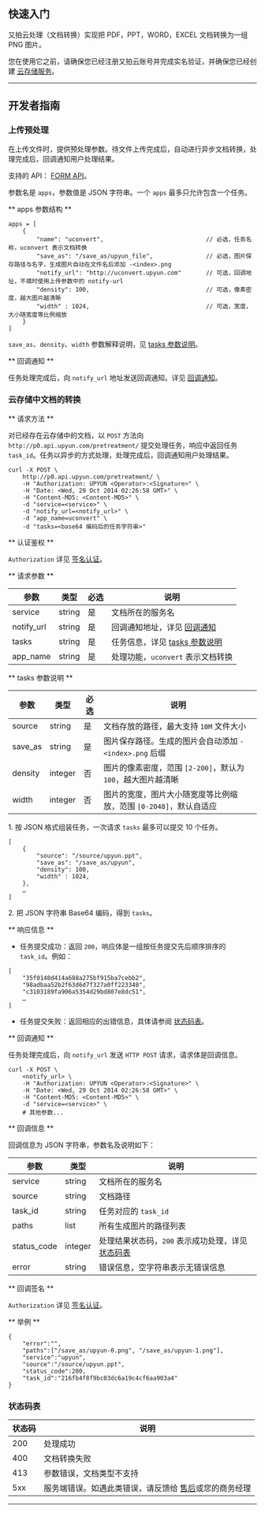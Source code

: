 ## 快速入门

又拍云处理（文档转换）实现把 PDF，PPT，WORD，EXCEL 文档转换为一组 PNG 图片。

您在使用它之前，请确保您已经注册又拍云账号并完成实名验证，并确保您已经创建 [云存储服务](/api/quick_start/)。

---------

## 开发者指南
### 上传预处理

在上传文件时，提供预处理参数。待文件上传完成后，自动进行异步文档转换，处理完成后，回调通知用户处理结果。

支持的 API： [FORM API](/api/form_api/#upload_args)。

参数名是 `apps`，参数值是 JSON 字符串。一个 `apps` 最多只允许包含一个任务。

** apps 参数结构 **

```
apps = [
    {
        "name": "uconvert",                             // 必选，任务名称，uconvert 表示文档转换
        "save_as": "/save_as/upyun_file",               // 必选，图片保存路径与名字，生成图片自动在文件名后添加 -<index>.png
        "notify_url": "http://uconvert.upyun.com"       // 可选，回调地址，不填时使用上传参数中的 notify-url
        "density": 100,                                 // 可选，像素密度，越大图片越清晰
        "width" : 1024,                                 // 可选，宽度，大小随宽度等比例缩放
    }
]
```

`save_as`、`density`、`width` 参数解释说明，见 [tasks 参数说明](#tasks)。

** 回调通知 **

任务处理完成后，向 `notify_url` 地址发送回调通知。详见 [回调通知](#notify_url)。

### 云存储中文档的转换

** 请求方法 **

对已经存在云存储中的文档，以 `POST` 方法向 `http://p0.api.upyun.com/pretreatment/` 提交处理任务，响应中返回任务 `task_id`。任务以异步的方式处理，处理完成后，回调通知用户处理结果。

```
curl -X POST \
    http://p0.api.upyun.com/pretreatment/ \
    -H "Authorization: UPYUN <Operator>:<Signature>" \
    -H "Date: <Wed, 29 Oct 2014 02:26:58 GMT>" \
    -H "Content-MD5: <Content-MD5>" \
    -d "service=<service>" \
    -d "notify_url=<notify_url>" \
    -d "app_name=uconvert" \
    -d "tasks=<base64 编码后的任务字符串>"
```

** 认证鉴权 **

`Authorization` 详见 [签名认证](/cloud/authorization/#_1)。

** 请求参数 **

| 参数       		| 类型       	| 必选  	| 说明                              	|
|-------------------|---------------|-------|-----------------------------------|
| service       	| string       	| 是   	| 文档所在的服务名         			|
| notify_url        | string       	| 是   	| 回调通知地址，详见 [回调通知](#notify_url)    	|
| tasks             | string       	| 是   	| 任务信息，详见 [tasks 参数说明](#tasks)  	|
| app_name          | string       	| 是   	| 处理功能，`uconvert` 表示文档转换 			|


<a name="tasks"></a>
** tasks 参数说明 **

| 参数       		| 类型       	| 必选  	| 说明                              	|
|-------------------|---------------|-------|-----------------------------------|
| source       		| string       	| 是   	| 文档存放的路径，最大支持 `10M` 文件大小               |
| save_as           | string       	| 是   	| 图片保存路径。生成的图片会自动添加 `-<index>.png` 后缀 |
| density          	| integer      	| 否   	| 图片的像素密度，范围 `[2-200]`，默认为 `100`，越大图片越清晰 |
| width          	| integer      	| 否   	| 图片的宽度，图片大小随宽度等比例缩放，范围 `[0-2048]`，默认自适应 |

1\. 按 JSON 格式组装任务，一次请求 `tasks` 最多可以提交 10 个任务。

```
[
    {
        "source": "/source/upyun.ppt",
        "save_as": "/save_as/upyun",
        "density": 100,                    
        "width" : 1024,                 
    },
    …
]
```

2\. 把 JSON 字符串 Base64 编码，得到 `tasks`。

** 响应信息 **

- 任务提交成功：返回 `200`，响应体是一组按任务提交先后顺序排序的 `task_id`。例如：

```
[
    "35f0148d414a688a275bf915ba7cebb2",
    "98adbaa52b2f63d6d7f327a0ff223348",
    "c3103189fa906a5354d29bd807e8dc51",
    …
]
```

- 任务提交失败：返回相应的出错信息，具体请参阅 [状态码表](#status)。

<a name="notify_url"></a>
** 回调通知 **

任务处理完成后，向 `notify_url` 发送 `HTTP POST` 请求，请求体是回调信息。

```
curl -X POST \
    <notify_url> \
    -H "Authorization: UPYUN <Operator>:<Signature>" \
    -H "Date: <Wed, 29 Oct 2014 02:26:58 GMT>" \
	-H "Content-MD5: <Content-MD5>" \
    -d "service=<service>" \
	# 其他参数...
```

** 回调信息 **

回调信息为 JSON 字符串，参数名及说明如下：

| 参数       		| 类型   	| 说明                                                      	|
|-------------------|-----------|-----------------------------------------------------------|
| service           | string    | 文档所在的服务名                                     	     |
| source            | string    | 文档路径                                            	    |
| task_id           | string    | 任务对应的 `task_id`                                       |
| paths             | list      | 所有生成图片的路径列表                                      |
| status_code       | integer   | 处理结果状态码，`200` 表示成功处理，详见 [状态码表](#status)  |
| error             | string    | 错误信息，空字符串表示无错误信息                             |

** 回调签名 **

`Authorization` 详见 [签名认证](/cloud/authorization/#_1)。

** 举例 **

```
{
    "error":"",
    "paths":["/save_as/upyun-0.png", "/save_as/upyun-1.png"],
    "service":"upyun",
    "source":"/source/upyun.ppt",
    "status_code":200,
    "task_id":"216fb4f8f9bc03dc6a19c4cf6aa903a4"
}
```

<a name="status"></a>
### 状态码表

| 状态码    		| 说明        							|
|---------------|---------------------------------------|
| 200         	| 处理成功    							|
| 400         	| 文档转换失败                           |
| 413         	| 参数错误，文档类型不支持                    |
| 5xx         	| 服务端错误。如遇此类错误，请反馈给 [售后](https://www.upyun.com/contact)或您的商务经理 |

---------